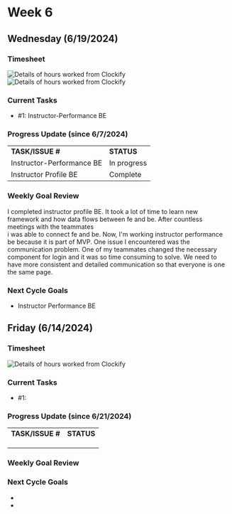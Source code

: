 


# Week 6

## Wednesday (6/19/2024)

### Timesheet
![Details of hours worked from Clockify](https://github.com/UBCO-COSC499-Summer-2024/team-6-capstone-team_6ix/blob/weekly-logs/docs/weekly%20logs/Subaru%20Sakashita/ClockifyImages/COSC499_W5C1_Clockify_1.png)
![Details of hours worked from Clockify](https://github.com/UBCO-COSC499-Summer-2024/team-6-capstone-team_6ix/blob/weekly-logs/docs/weekly%20logs/Subaru%20Sakashita/ClockifyImages/COSC499_W5C1_Clockify_2.png)

### Current Tasks
  * #1: Instructor-Performance BE

### Progress Update (since 6/7/2024)
<table>
    <tr>
        <td><strong>TASK/ISSUE #</strong>
        </td>
        <td><strong>STATUS</strong>
        </td>
    </tr>
    <tr>
        <!-- Task/Issue # -->
        <td>Instructor-Performance BE
        </td>
        <!-- Status -->
        <td>In progress
        </td>
    </tr>
    <tr>
        <!-- Task/Issue # -->
        <td>Instructor Profile BE
        </td>
        <!-- Status -->
        <td>Complete
        </td>
    </tr>

</table>

### Weekly Goal Review
I completed instructor profile BE. It took a lot of time to learn new framework and how data flows between fe and be. After countless meetings with the teammates \
i was able to connect fe and be. Now, I'm working instructor performance be because it is part of MVP. 
One issue I encountered was the communication problem. One of my teammates changed the necessary component for login and it was so time consuming to solve.
We need to have more consistent and detailed communication so that everyone is one the same page. 
### Next Cycle Goals
  * Instructor Performance BE

<!--------------------------------------------------------------------------------------------------------------------------------------------------------------------------------------------->
## Friday (6/14/2024)

### Timesheet
![Details of hours worked from Clockify]()

### Current Tasks
  * #1: 
### Progress Update (since 6/21/2024)
<table>
    <tr>
        <td><strong>TASK/ISSUE #</strong>
        </td>
        <td><strong>STATUS</strong>
        </td>
    </tr>
    <tr>
        <!-- Task/Issue # -->
        <td> 
        </td>
        <!-- Status -->
        <td> 
        </td>
    </tr>
    <tr>
        <!-- Task/Issue # -->
        <td> 
        </td>
        <!-- Status -->
        <td> 
        </td>
    </tr>
    <tr>
        <!-- Task/Issue # -->
        <td> 
        </td>
        <!-- Status -->
        <td> 
        </td>
    </tr>
</table>

### Weekly Goal Review

### Next Cycle Goals
  * 
  * 

